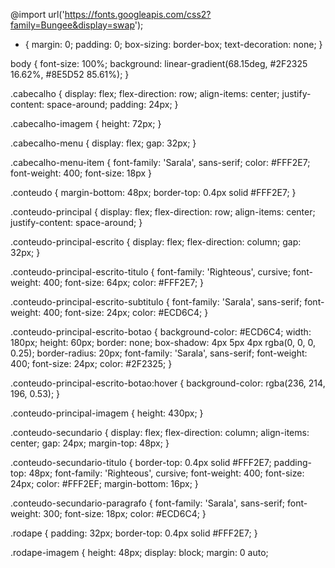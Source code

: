 @import url('https://fonts.googleapis.com/css2?family=Bungee&display=swap');

* {
    margin: 0;
    padding: 0;
    box-sizing: border-box;
    text-decoration: none;
}

body {
    font-size: 100%;
    background: linear-gradient(68.15deg, #2F2325 16.62%, #8E5D52 85.61%);
}

.cabecalho {
    display: flex;
    flex-direction: row;
    align-items: center;
    justify-content: space-around;
    padding: 24px;
  }
  
  .cabecalho-imagem {
    height: 72px;
  }
  
  .cabecalho-menu {
    display: flex;
    gap: 32px;
  }
  
  .cabecalho-menu-item {
    font-family: 'Sarala', sans-serif;
    color: #FFF2E7;
    font-weight: 400;
    font-size: 18px
  }
  
  .conteudo {
    margin-bottom: 48px;
    border-top: 0.4px solid #FFF2E7;
  }
  
  .conteudo-principal {
    display: flex;
    flex-direction: row;
    align-items: center;
    justify-content: space-around;
  }
  
  .conteudo-principal-escrito {
    display: flex;
    flex-direction: column;
    gap: 32px;
  }
  
  .conteudo-principal-escrito-titulo {
    font-family: 'Righteous', cursive;
    font-weight: 400;
    font-size: 64px;
    color: #FFF2E7;
  }
  
  .conteudo-principal-escrito-subtitulo {
    font-family: 'Sarala', sans-serif;
    font-weight: 400;
    font-size: 24px;
    color: #ECD6C4;
  }
  
  .conteudo-principal-escrito-botao {
    background-color: #ECD6C4;
    width: 180px;
    height: 60px;
    border: none;
    box-shadow: 4px 5px 4px rgba(0, 0, 0, 0.25);
    border-radius: 20px;
    font-family: 'Sarala', sans-serif;
    font-weight: 400;
    font-size: 24px;
    color: #2F2325;
  }
  
  .conteudo-principal-escrito-botao:hover {
    background-color: rgba(236, 214, 196, 0.53);
  }
  
  .conteudo-principal-imagem {
    height: 430px;
  }
  
  .conteudo-secundario {
    display: flex;
    flex-direction: column;
    align-items: center;
    gap: 24px;
    margin-top: 48px;
  }
  
  .conteudo-secundario-titulo {
    border-top: 0.4px solid #FFF2E7;
    padding-top: 48px;
    font-family: 'Righteous', cursive;
    font-weight: 400;
    font-size: 24px;
    color: #FFF2EF;
    margin-bottom: 16px;
  }
  
  .conteudo-secundario-paragrafo {
    font-family: 'Sarala', sans-serif;
    font-weight: 300;
    font-size: 18px;
    color: #ECD6C4;
  }
  
  .rodape {
      padding: 32px;
      border-top: 0.4px solid #FFF2E7;
  }
  
  .rodape-imagem {
    height: 48px;
    display: block;
    margin: 0 auto;
